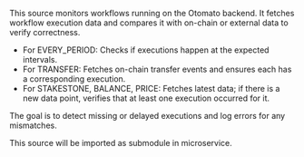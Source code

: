 This source monitors workflows running on the Otomato backend. It fetches workflow execution data and compares it with on-chain or external data to verify correctness.

- For EVERY_PERIOD: Checks if executions happen at the expected intervals.
- For TRANSFER: Fetches on-chain transfer events and ensures each has a corresponding execution.
- For STAKESTONE, BALANCE, PRICE: Fetches latest data; if there is a new data point, verifies that at least one execution occurred for it.

The goal is to detect missing or delayed executions and log errors for any mismatches.

This source will be imported as submodule in microservice.
